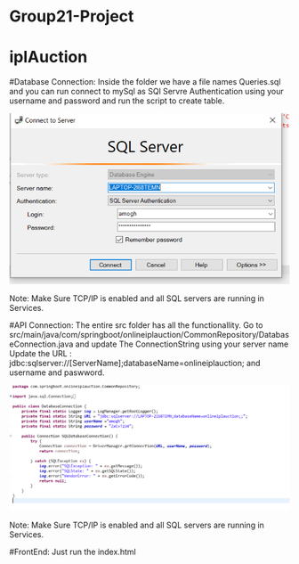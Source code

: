 # Group21-Project
# iplAuction

#Database Connection:
Inside the folder we have a file names Queries.sql and you can run connect to mySql as SQl Servre Authentication using your username and password and run the script to create table.

![userCount](sqlConnection.PNG)

Note: Make Sure TCP/IP is enabled and all SQL servers are running in Services.

#API Connection:
The entire src folder has all the functionallity. Go to src/main/java/com/springboot/onlineiplauction/CommonRepository/DatabaseConnection.java and update The ConnectionString using your server name
Update the URL : jdbc:sqlserver://[ServerName];databaseName=onlineiplauction; and username and paswword.

![userCount](ConnectionSrting.PNG)

Note: Make Sure TCP/IP is enabled and all SQL servers are running in Services.

#FrontEnd:
Just run the index.html
